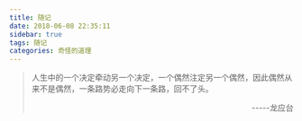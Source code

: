 ```yaml
---
title: 随记
date: 2018-06-08 22:35:11
sidebar: true
tags: 随记
categories: 奇怪的道理
---
```


>人生中的一个决定牵动另一个决定，一个偶然注定另一个偶然，因此偶然从来不是偶然，一条路势必走向下一条路，回不了头。<p align="right">-----龙应台</p>
